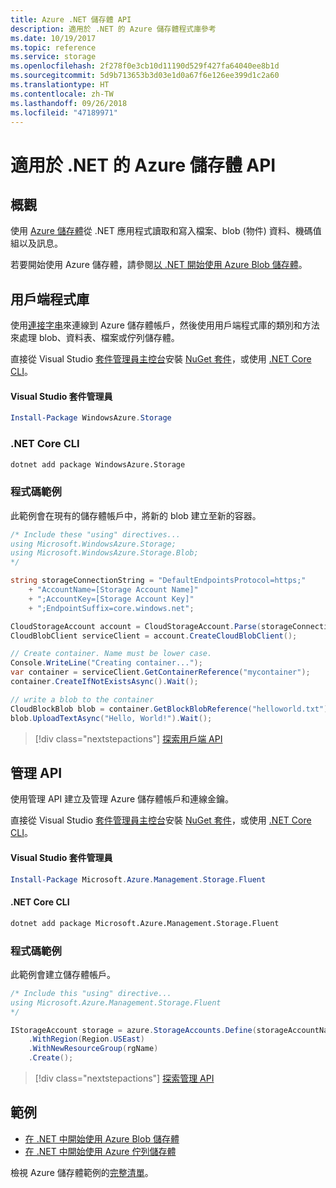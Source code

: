 ```yaml
---
title: Azure .NET 儲存體 API
description: 適用於 .NET 的 Azure 儲存體程式庫參考
ms.date: 10/19/2017
ms.topic: reference
ms.service: storage
ms.openlocfilehash: 2f278f0e3cb10d11190d529f427fa64040ee8b1d
ms.sourcegitcommit: 5d9b713653b3d03e1d0a67f6e126ee399d1c2a60
ms.translationtype: HT
ms.contentlocale: zh-TW
ms.lasthandoff: 09/26/2018
ms.locfileid: "47189971"
---
```

# <a name="azure-storage-apis-for-net"></a>適用於 .NET 的 Azure 儲存體 API

## <a name="overview"></a>概觀

使用 [Azure 儲存體](https://docs.microsoft.com/azure/storage/storage-introduction)從 .NET 應用程式讀取和寫入檔案、blob (物件) 資料、機碼值組以及訊息。

若要開始使用 Azure 儲存體，請參閱[以 .NET 開始使用 Azure Blob 儲存體](/azure/storage/storage-dotnet-how-to-use-blobs)。

## <a name="client-library"></a>用戶端程式庫

使用[連接字串](/azure/storage/storage-create-storage-account#manage-your-storage-account)來連線到 Azure 儲存體帳戶，然後使用用戶端程式庫的類別和方法來處理 blob、資料表、檔案或佇列儲存體。

直接從 Visual Studio [套件管理員主控台][PackageManager]安裝 [NuGet 套件](https://www.nuget.org/packages/WindowsAzure.Storage)，或使用 [.NET Core CLI][DotNetCLI]。

#### <a name="visual-studio-package-manager"></a>Visual Studio 套件管理員

```powershell
Install-Package WindowsAzure.Storage
```

### <a name="net-core-cli"></a>.NET Core CLI

```bash
dotnet add package WindowsAzure.Storage
```

### <a name="code-example"></a>程式碼範例

此範例會在現有的儲存體帳戶中，將新的 blob 建立至新的容器。

```csharp
/* Include these "using" directives...
using Microsoft.WindowsAzure.Storage;
using Microsoft.WindowsAzure.Storage.Blob;
*/

string storageConnectionString = "DefaultEndpointsProtocol=https;"
    + "AccountName=[Storage Account Name]"
    + ";AccountKey=[Storage Account Key]"
    + ";EndpointSuffix=core.windows.net";

CloudStorageAccount account = CloudStorageAccount.Parse(storageConnectionString);
CloudBlobClient serviceClient = account.CreateCloudBlobClient();

// Create container. Name must be lower case.
Console.WriteLine("Creating container...");
var container = serviceClient.GetContainerReference("mycontainer");
container.CreateIfNotExistsAsync().Wait();

// write a blob to the container
CloudBlockBlob blob = container.GetBlockBlobReference("helloworld.txt");
blob.UploadTextAsync("Hello, World!").Wait();
```

> [!div class="nextstepactions"]
> [探索用戶端 API](/dotnet/api/overview/azure/storage/client)

## <a name="management-apis"></a>管理 API

使用管理 API 建立及管理 Azure 儲存體帳戶和連線金鑰。

直接從 Visual Studio [套件管理員主控台][PackageManager]安裝 [NuGet 套件](https://www.nuget.org/packages/Microsoft.Azure.Management.Storage.Fluent)，或使用 [.NET Core CLI][DotNetCLI]。

#### <a name="visual-studio-package-manager"></a>Visual Studio 套件管理員

```powershell
Install-Package Microsoft.Azure.Management.Storage.Fluent
```

#### <a name="net-core-cli"></a>.NET Core CLI

````bash
dotnet add package Microsoft.Azure.Management.Storage.Fluent
````

### <a name="code-example"></a>程式碼範例

此範例會建立儲存體帳戶。

```csharp
/* Include this "using" directive...
using Microsoft.Azure.Management.Storage.Fluent
*/

IStorageAccount storage = azure.StorageAccounts.Define(storageAccountName)
    .WithRegion(Region.USEast)
    .WithNewResourceGroup(rgName)
    .Create();
```

> [!div class="nextstepactions"]
> [探索管理 API](/dotnet/api/overview/azure/storage/management)

## <a name="samples"></a>範例

* [在 .NET 中開始使用 Azure Blob 儲存體](https://azure.microsoft.com/resources/samples/storage-blob-dotnet-getting-started/) 
* [在 .NET 中開始使用 Azure 佇列儲存體](https://azure.microsoft.com/resources/samples/storage-queue-dotnet-getting-started/)

檢視 Azure 儲存體範例的[完整清單](https://azure.microsoft.com/resources/samples/?platform=dotnet&term=storage)。

[PackageManager]: https://docs.microsoft.com/nuget/tools/package-manager-console
[DotNetCLI]: https://docs.microsoft.com/dotnet/core/tools/dotnet-add-package